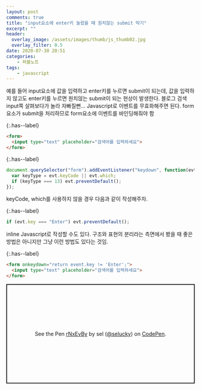 ```yaml
---
layout: post
comments: true
title: "input요소에 enter키 눌렀을 때 원치않는 submit 막기"
excerpt: ""
header:
  overlay_image: /assets/images/thumb/js_thumb02.jpg
  overlay_filter: 0.5
date: 2020-07-30 20:51
categories:
    - 퍼블노트
tags:
    - javascript
---
```


예를 들어 input요소에 값을 입력하고 enter키를 누르면 submit이 되는데, 값을 입력하지 않고도 enter키를 누르면 원치않는 submit이 되는 현상이 발생한다. 블로그 검색 input쪽 살펴보다가 놀라 자빠질뻔... Javascript로 이벤트를 무효화해주면 된다. form요소가 submit을 처리하므로 form요소에 이벤트를 바인딩해줘야 함

{:.has--label}
```html
<form>
  <input type="text" placeholder="검색어를 입력하세요">
</form>
```

{:.has--label}
```javascript
document.querySelector("form").addEventListener("keydown", function(evt) {
  var keyType = evt.keyCode || evt.which;
  if (keyType === 13) evt.preventDefault();
});
```

keyCode, which를 사용하지 않을 경우 다음과 같이 작성해주자.

{:.has--label}
```javascript
if (evt.key === "Enter") evt.preventDefault();
```

inline Javascript로 작성할 수도 있다. 구조와 표현의 분리라는 측면에서 봤을 때 좋은 방법은 아니지만 그냥 이런 방법도 있다는 것임.

{:.has--label}
```html
<form onkeydown="return event.key != 'Enter';">
  <input type="text" placeholder="검색어를 입력하세요">
</form>
```

<p class="codepen" data-height="265" data-theme-id="default" data-default-tab="js,result" data-user="selucky" data-slug-hash="rNxEvBy" style="height: 265px; box-sizing: border-box; display: flex; align-items: center; justify-content: center; border: 2px solid; margin: 1em 0; padding: 1em;" data-pen-title="rNxEvBy">
  <span>See the Pen <a href="https://codepen.io/selucky/pen/rNxEvBy">
  rNxEvBy</a> by sel (<a href="https://codepen.io/selucky">@selucky</a>)
  on <a href="https://codepen.io">CodePen</a>.</span>
</p>
<script async src="https://static.codepen.io/assets/embed/ei.js"></script>